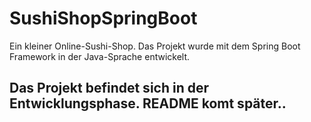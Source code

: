# SushiShopSpringBoot
Ein kleiner Online-Sushi-Shop. Das Projekt wurde mit dem Spring Boot Framework in der Java-Sprache entwickelt.

## Das Projekt befindet sich in der **Entwicklungsphase**. README komt später..
